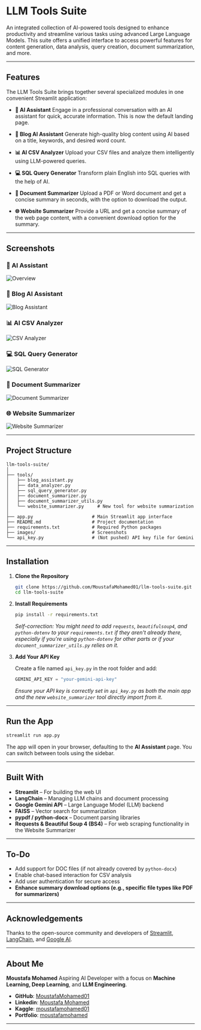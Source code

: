 # LLM Tools Suite

An integrated collection of AI-powered tools designed to enhance productivity and streamline various tasks using advanced Large Language Models. This suite offers a unified interface to access powerful features for content generation, data analysis, query creation, document summarization, and more.

---

## Features

The LLM Tools Suite brings together several specialized modules in one convenient Streamlit application:

  - **🧠 AI Assistant**
    Engage in a professional conversation with an AI assistant for quick, accurate information. This is now the default landing page.

  - **📝 Blog AI Assistant**
    Generate high-quality blog content using AI based on a title, keywords, and desired word count.

  - **📊 AI CSV Analyzer**
    Upload your CSV files and analyze them intelligently using LLM-powered queries.

  - **💻 SQL Query Generator**
    Transform plain English into SQL queries with the help of AI.

  - **📄 Document Summarizer**
    Upload a PDF or Word document and get a concise summary in seconds, with the option to download the output.

  - **🌐 Website Summarizer**
    Provide a URL and get a concise summary of the web page content, with a convenient download option for the summary.

---

## Screenshots

### 🧠 AI Assistant
![Overview](images/overview.png)

### 📝 Blog AI Assistant
![Blog Assistant](images/blog_assistant.png)

### 📊 AI CSV Analyzer
![CSV Analyzer](images/data_analyzer.png)

### 💻 SQL Query Generator
![SQL Generator](images/sql_generator.png)

### 📄 Document Summarizer
![Document Summarizer](images/document_summarizer.png)

### 🌐 Website Summarizer
![Website Summarizer](images/website_summarizer.png)

 ---

## Project Structure

```
llm-tools-suite/
│
├── tools/
│   ├── blog_assistant.py
│   ├── data_analyzer.py
│   ├── sql_query_generator.py
│   ├── document_summarizer.py
│   ├── document_summarizer_utils.py
│   └── website_summarizer.py     # New tool for website summarization
│
├── app.py                      # Main Streamlit app interface
├── README.md                   # Project documentation
├── requirements.txt            # Required Python packages
├── images/                     # Screenshots
└── api_key.py                  # (Not pushed) API key file for Gemini

```

---

## Installation

1.  **Clone the Repository**

    ```bash
    git clone https://github.com/MoustafaMohamed01/llm-tools-suite.git
    cd llm-tools-suite
    ```

2.  **Install Requirements**

    ```bash
    pip install -r requirements.txt
    ```

    *Self-correction: You might need to add `requests`, `beautifulsoup4`, and `python-dotenv` to your `requirements.txt` if they aren't already there, especially if you're using `python-dotenv` for other parts or if your `document_summarizer_utils.py` relies on it.*

3.  **Add Your API Key**

    Create a file named `api_key.py` in the root folder and add:

    ```python
    GEMINI_API_KEY = "your-gemini-api-key"
    ```

    *Ensure your API key is correctly set in `api_key.py` as both the main app and the new `website_summarizer` tool directly import from it.*

-----

## Run the App

```bash
streamlit run app.py
```

The app will open in your browser, defaulting to the **AI Assistant** page. You can switch between tools using the sidebar.

-----

## Built With

  * **Streamlit** – For building the web UI
  * **LangChain** – Managing LLM chains and document processing
  * **Google Gemini API** – Large Language Model (LLM) backend
  * **FAISS** – Vector search for summarization
  * **pypdf / python-docx** – Document parsing libraries
  * **Requests & Beautiful Soup 4 (BS4)** – For web scraping functionality in the Website Summarizer

-----

## To-Do

  * Add support for DOC files (if not already covered by `python-docx`)
  * Enable chat-based interaction for CSV analysis
  * Add user authentication for secure access
  * **Enhance summary download options (e.g., specific file types like PDF for summarizers)**

-----

## Acknowledgements

Thanks to the open-source community and developers of [Streamlit](https://streamlit.io), [LangChain](https://www.langchain.com/), and [Google AI](https://ai.google/).

-----

## About Me

**Moustafa Mohamed**
Aspiring AI Developer with a focus on **Machine Learning, Deep Learning**, and **LLM Engineering**.

  * **GitHub**: [MoustafaMohamed01](https://github.com/MoustafaMohamed01)
  * **Linkedin**: [Moustafa Mohamed](https://www.linkedin.com/in/moustafamohamed01/)
  * **Kaggle**: [moustafamohamed01](https://www.kaggle.com/moustafamohamed01)
  * **Portfolio**: [moustafamohamed](https://moustafamohamed.netlify.app/)

-----
